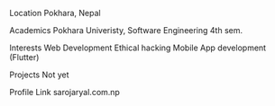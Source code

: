 Location
Pokhara, Nepal

Academics
Pokhara Univeristy, Software Engineering 4th sem.

Interests
Web Development
Ethical hacking
Mobile App development (Flutter)

Projects
Not yet

Profile Link
sarojaryal.com.np
